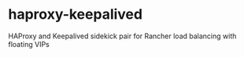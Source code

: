 # haproxy-keepalived
HAProxy and Keepalived sidekick pair for Rancher load balancing with floating VIPs
